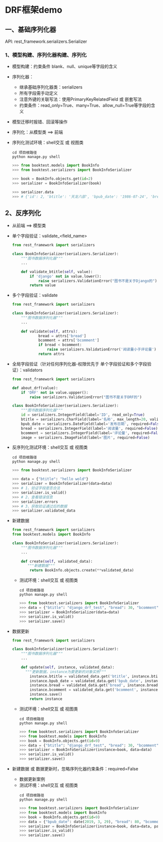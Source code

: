# DRF框架demo 

## 一、基础序列化器  
API: rest_framework.serializers.Serializer
### 1、模型构建、序列化器构建、序列化
- 模型构建：约束条件 blank、null、unique等字段的含义  
- 序列化器：  
    - 继承基础序列化器类：serializers  
    - 所有字段需手动定义  
    - 注意外键的关联写法：使用PrimaryKeyRelatedField 或 嵌套写法  
    - 约束条件：read_only=True、many=True、allow_null=True等字段的含义  

- 模型迁移时报错、回滚等操作  
- 序列化：从模型类 ==> 前端  

- 序列化测试环境：shell交互 或 视图类
    ```shell
    cd 项目根路径
    python manage.py shell
    ```  
    ```python
    >>> from booktest.models import BookInfo
    >>> from booktest.serializers import BookInfoSerializer
    
    >>> book = BookInfo.objects.get(id=2)
    >>> serializer = BookInfoSerializer(book)
    
    >>> serializer.data
    >>> # {'id': 2, 'btitle': '天龙八部', 'bpub_date': '1986-07-24', 'bread': 36, 'bcomment': 40, 'image': None}
     ```       

## 2、反序列化
- 从前端 ==> 模型类

- 单个字段验证：validate_<field_name>
    ```python
    from rest_framework import serializers
  
    class BookInfoSerializer(serializers.Serializer):
        """图书数据序列化器"""
        ...
    
        def validate_btitle(self, value):
            if 'django' not in value.lower():
                raise serializers.ValidationError("图书不是关于Django的")
            return value
    ```

- 多个字段验证：validate
    ```python
    from rest_framework import serializers
  
    class BookInfoSerializer(serializers.Serializer):
        """图书数据序列化器"""
        ...
      
        def validate(self, attrs):
                bread = attrs['bread']
                bcomment = attrs['bcomment']
                if bread < bcomment:
                    raise serializers.ValidationError('阅读量小于评论量')
                return attrs
    ```


- 全局字段验证（针对任何序列化器-权限优先于 单个字段验证和多个字段验证）：validators
    ```python
    from rest_framework import serializers
  
    def about_drf(value):
        if 'DRF' not in value.uppper():
            raise serializers.ValidationError("图书不是关于DRF的")
    
    class BookInfoSerializer(serializers.Serializer):
        """图书数据序列化器"""
        id = serializers.IntegerField(label='ID', read_only=True)
        btitle = serializers.CharField(label='名称', max_length=20, validators=[about_drf])
        bpub_date = serializers.DateField(label='发布日期', required=False)
        bread = serializers.IntegerField(label='阅读量', required=False)
        bcomment = serializers.IntegerField(label='评论量', required=False)
        image = serializers.ImageField(label='图片', required=False)
    ```

- 反序列化测试环境：shell交互 或 视图类
    ```shell
    cd 项目根路径
    python manage.py shell
    ```
    ```python
    >>> from booktest.serializers import BookInfoSerializer
    
    >>> data = {"btitle": "hello wold"}
    >>> serializer = BookInfoSerializer(data=data)
    >>> # 1、验证字段是否合法
    >>> serializer.is_valid()  
    >>> # 2、查看错误信息
    >>> serializer.errors
    >>> # 3、获取验证通过后的数据
    >>> serializer.validated_data
  
    ```
    
-  新建数据
    ```python
    from rest_framework import serializers
    from booktest.models import BookInfo

    class BookInfoSerializer(serializers.Serializer):
        """图书数据序列化器"""
        ...
     
        def create(self, validated_data):
           """新建数据"""
            return BookInfo.objects.create(**validated_data)
    ```
    
    - 测试环境：shell交互 或 视图类
        ```shell
        cd 项目根路径
        python manage.py shell
        ```
        ```python
        >>> from booktest.serializers import BookInfoSerializer
        >>> data = {"btitle": "django_drf_test", "bread": 30, "bcomment": 20}
        >>> serializer = BookInfoSerializer(data=data)
        >>> serializer.is_valid()
        >>> serializer.save()
    
- 数据更新
    ```python
    from rest_framework import serializers

    class BookInfoSerializer(serializers.Serializer):
        """图书数据序列化器"""
        ...
      
        def update(self, instance, validated_data):
          """更新数据，instance为要更新的对象实例"""
            instance.btitle = validated_data.get('btitle', instance.btitle)
            instance.bpub_date = validated_data.get('bpub_date', instance.bpub_date)
            instance.bread = validated_data.get('bread', instance.bread)
            instance.bcomment = validated_data.get('bcomment', instance.bcomment)
            instance.save()
            return instance
    ```
    - 测试环境：shell交互 或 视图类
        ```shell
        cd 项目根路径
        python manage.py shell
        ```
        ```python
        >>> from booktest.serializers import BookInfoSerializer
        >>> from booktest.models import BookInfo
        >>> book = BookInfo.objects.get(id=9)
        >>> data = {"btitle": "django_drf_test", "bread": 30, "bcomment": 20}
        >>> serializer = BookInfoSerializer(instance=book, data=data)
        >>> serializer.is_valid()
        >>> serializer.save()
        ```

- 新建数据 或 数据更新时，忽略序列化器约束条件：required=False
    - 数据更新案例
    - 测试环境：shell交互 或 视图类
        ```shell
        cd 项目根路径
        python manage.py shell
        ```
        ```python
        >>> from booktest.serializers import BookInfoSerializer
        >>> from booktest.models import BookInfo
        >>> book = BookInfo.objects.get(id=9)
        >>> data = {"bpub_date": date(2019, 3, 29), "bread": 80, "bcomment": 8}
        >>> serializer = BookInfoSerializer(instance=book, data=data, partial=True)
        >>> serializer.is_valid()
        >>> serializer.save()
        ```
        
